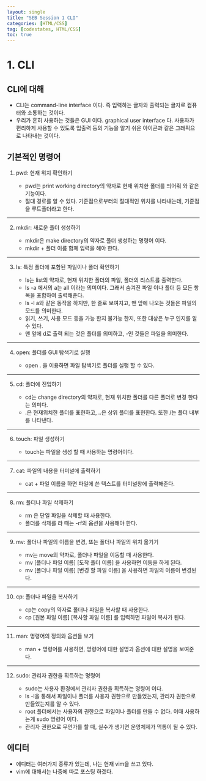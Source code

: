 ```yaml
---
layout: single
title: "SEB Session 1 CLI"
categories: [HTML/CSS]
tag: [codestates, HTML/CSS]
toc: true
---
```


# 1. CLI

## CLI에 대해

- CLI는 command-line interface 이다. 즉 입력하는 글자와 출력되는 글자로 컴퓨터와 소통하는 것이다.
- 우리가 흔히 사용하는 것들은 GUI 이다. graphical user interface 다. 사용자가 편리하게 사용할 수 있도록 입출력 등의 기능을 알기 쉬운 아이콘과 같은 그래픽으로 나타내는 것이다.

## 기본적인 명령어

1. pwd: 현재 위치 확인하기

   - pwd는 print working directory의 약자로 현재 위치한 폴더를 띄어줘 와 같은 기능이다.
   - 절대 경로를 알 수 있다. 기준점으로부터의 절대적인 위치를 나타내는데, 기준점을 루트폴더라고 한다.

---

2. mkdir: 새로운 폴더 생성하기

   - mkdir은 make directory의 약자로 폴더 생성하는 명령어 이다.
   - mkdir + 폴더 이름 함께 입력을 해야 한다.

---

3. ls: 특정 폴더에 포함된 파일이나 폴더 확인하기

   - ls는 list의 약자로, 현재 위치한 폴더의 파일, 폴더의 리스트를 출력한다.
   - ls -a 에서의 a는 all 이라는 의미이다. 그래서 숨겨진 파일 이나 폴더 등 모든 항목을 포함하여 출력해준다.
   - ls -l a와 같은 동작을 하지만, 한 줄로 보여지고, 맨 앞에 나오는 것들은 파일의 모드를 의미한다.
   - 읽기, 쓰기, 사용 모드 등을 가능 한지 불가능 한지, 또한 대상은 누구 인지를 알 수 있다.
   - 맨 앞에 d로 출력 되는 것은 폴더를 의미하고, -인 것들은 파일을 의미한다.

---

4. open: 폴더를 GUI 탐색기로 실행

   - open . 을 이용하면 파일 탐색기로 폴더를 실행 할 수 있다.

---

5. cd: 폴더에 진입하기

   - cd는 change directory의 약자로, 현재 위치한 폴더를 다른 폴더로 변경 한다는 의미다.
   - .은 현재위치한 폴더를 표현하고, ..은 상위 폴더를 표현한다. 또한 /는 폴더 내부를 나타낸다.

---

6. touch: 파일 생성하기

   - touch는 파일을 생성 할 때 사용하는 명령어이다.

---

7. cat: 파일의 내용을 터미널에 출력하기

   - cat + 파일 이름을 하면 파일에 쓴 텍스트를 터미널창에 출력해준다.

---

8. rm: 폴더나 파일 삭제하기

   - rm 은 단일 파일을 삭제할 때 사용한다.
   - 폴더를 삭제를 라 때는 -rf의 옵션을 사용해야 한다.

---

9. mv: 폴더나 파일의 이름을 변경, 또는 폴더나 파일의 위치 옮기기

   - mv는 move의 약자로, 폴더나 파일을 이동할 때 사용한다.
   - mv [폴더나 파일 이름] [도착 폴더 이름] 을 사용하면 이동을 하게 된다.
   - mv [폴더나 파일 이름] [변경 할 파일 이름] 을 사용하면 파일의 이름이 변경된다.

---

10. cp: 폴더나 파일을 복사하기

    - cp는 copy의 약자로 폴더나 파일을 복사할 때 사용한다.
    - cp [원본 파일 이름] [복사할 파일 이름] 를 입력하면 파일이 복사가 된다.

---

11. man: 명령어의 정의와 옵션들 보기

    - man + 명령어를 사용하면, 명령어에 대한 설명과 옵션에 대한 설명을 보여준다.

---

12. sudo: 관리자 권한을 획득하는 명령어

    - sudo는 사용자 환경에서 관리자 권한을 획득하는 명령어 이다.
    - ls -l을 통해서 파일이나 폴더를 사용자 권한으로 만들었는지, 관리자 권한으로 만들었는지를 알 수 있다.
    - root 폴더에서는 사용자의 권한으로 파일이나 폴더를 만들 수 없다. 이때 사용하는게 sudo 명령어 이다.
    - 관리자 권한으로 무언가를 할 때, 실수가 생기면 운영체제가 먹통이 될 수 있다.

## 에디터

- 에디터는 여러가지 종류가 있는데, 나는 현재 vim을 쓰고 있다.
- vim에 대해서는 나중에 따로 포스팅 하겠다.
